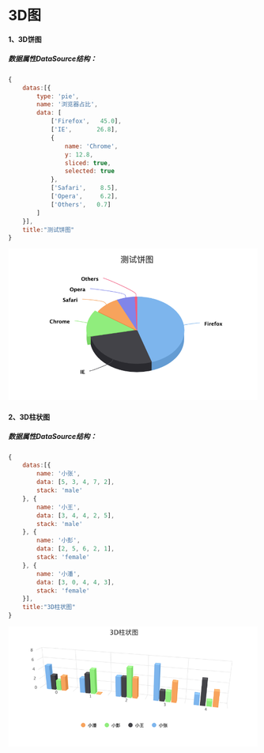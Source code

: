 # 3D图

#### 1、3D饼图

##### 数据属性DataSource结构：

```js
{
    datas:[{
        type: 'pie',
        name: '浏览器占比',
        data: [
            ['Firefox',   45.0],
            ['IE',       26.8],
            {
                name: 'Chrome',
                y: 12.8,
                sliced: true,
                selected: true
            },
            ['Safari',    8.5],
            ['Opera',     6.2],
            ['Others',   0.7]
        ]
    }],
    title:"测试饼图"
}

```

![](/assets/hchart20.png)

#### 2、3D柱状图

##### 数据属性DataSource结构：

```js
{
    datas:[{
        name: '小张',
        data: [5, 3, 4, 7, 2],
        stack: 'male'
    }, {
        name: '小王',
        data: [3, 4, 4, 2, 5],
        stack: 'male'
    }, {
        name: '小彭',
        data: [2, 5, 6, 2, 1],
        stack: 'female'
    }, {
        name: '小潘',
        data: [3, 0, 4, 4, 3],
        stack: 'female'
    }],
    title:"3D柱状图"
}

```

![](/assets/hchart21.png)

